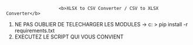 						<b>XLSX to CSV Converter / CSV to XLSX Converter</b>

1) NE PAS OUBLIER DE TELECHARGER LES MODULES -> c: > pip install -r requirements.txt
2) EXECUTEZ LE SCRIPT QUI VOUS CONVIENT 

